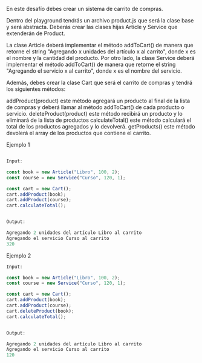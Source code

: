 En este desafío debes crear un sistema de carrito de compras.

Dentro del playground tendrás un archivo product.js que será la clase base y será abstracta. Deberás crear las clases hijas Article y Service que extenderán de Product.

La clase Article deberá implementar el método addToCart() de manera que retorne el string "Agregando x unidades del artículo x al carrito", donde x es el nombre y la cantidad del producto. Por otro lado, la clase Service deberá implementar el método addToCart() de manera que retorne el string "Agregando el servicio x al carrito", donde x es el nombre del servicio.

Además, debes crear la clase Cart que será el carrito de compras y tendrá los siguientes métodos:

addProduct(product) este método agregará un producto al final de la lista de compras y deberá llamar al método addToCart() de cada producto o servicio.
deleteProduct(product) este método recibirá un producto y lo eliminará de la lista de productos
calculateTotal() este método calculará el total de los productos agregados y lo devolverá.
getProducts() este método devolerá el array de los productos que contiene el carrito.


Ejemplo 1
```js

Input:

const book = new Article("Libro", 100, 2);
const course = new Service("Curso", 120, 1);

const cart = new Cart();
cart.addProduct(book);
cart.addProduct(course);
cart.calculateTotal();


Output:

Agregando 2 unidades del artículo Libro al carrito
Agregando el servicio Curso al carrito
320
```

Ejemplo 2

```js
Input:

const book = new Article("Libro", 100, 2);
const course = new Service("Curso", 120, 1);

const cart = new Cart();
cart.addProduct(book);
cart.addProduct(course);
cart.deleteProduct(book);
cart.calculateTotal();


Output:

Agregando 2 unidades del artículo Libro al carrito
Agregando el servicio Curso al carrito
120

```
